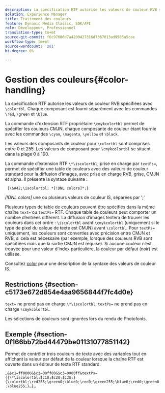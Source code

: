 ```yaml
---
description: La spécification RTF autorise les valeurs de couleur RVB spécifiées avec &bsol;colortbl. Chaque composant est fourni séparément avec les commandes &bsol;red, &bsol;green et &bsol;blue.
solution: Experience Manager
title: Traitement des couleurs
feature: Dynamic Media Classic, SDK/API
role: Développeur, Professionnel
translation-type: tm+mt
source-git-commit: f6c97606d7a4209427316d7367013ad9585a5cae
workflow-type: tm+mt
source-wordcount: '281'
ht-degree: 0%

---
```



# Gestion des couleurs{#color-handling}

La spécification RTF autorise les valeurs de couleur RVB spécifiées avec `\colortbl`. Chaque composant est fourni séparément avec les commandes `\red`, `\green` et `\blue`.

La commande d&#39;extension RTF propriétaire `\cmykcolortbl` permet de spécifier les couleurs CMJN, chaque composante de couleur étant fournie avec les commandes `\cyan`, `\magenta`, `\yellow` et `\black`.

Les valeurs des composants de couleur pour `\colortbl` sont comprises entre 0 et 255. Les valeurs de composant pour `\cmykcolortbl` se situent dans la plage 0 à 100.

La commande d’extension RTF `\*\iscolortbl`, prise en charge par `textPs=`, permet de spécifier une table de couleurs avec des valeurs de couleur standard pour la diffusion d’images, avec prise en charge RVB, grise, CMJN et alpha. Il présente la syntaxe suivante :

` {\&#42;\iscolortbl; *[!DNL colors]*;}`

*[!DNL colors]* une ou plusieurs valeurs de couleur IS, séparées par &#39;;&#39;

Plusieurs types de table de couleurs peuvent être spécifiés dans la même chaîne `text=` ou `textPs=` RTF. Chaque table de couleurs peut comporter un nombre d’entrées différent. La diffusion d’images tentera de trouver les couleurs dans cet ordre : `\iscolortbl` avant `\cmykcolortbl` (uniquement si le type de pixel du calque de texte est CMJN) avant `\colortbl`. Pour `textPs=` uniquement, les couleurs sont converties avec précision entre CMJN et RVB, si cela est nécessaire (par exemple, lorsque des couleurs RVB sont spécifiées mais que la sortie CMJN est requise). Si aucune couleur n’est trouvée pour une valeur d’index particulière, la couleur par défaut (noir) est utilisée.

Consultez [color](/help/aem-is-ir-api/is-api/http-ref/image-serving-api-ref/c-http-protocol-reference/c-data-types/r-is-http-color.md) pour une description de la syntaxe des valeurs de couleur IS.

## Restrictions {#section-c5173e672d854e4aa9656844f7fc4d0e}

`text=` ne prend pas en charge  `\*\iscolortbl`. `textPs=` ne prend pas en charge  `\cmykcolortbl`.

Les sélections de couleurs sont ignorées lors du rendu de Photofonts.

## Exemple {#section-0f166bb72bd44479be01131077851142}

Permet de contrôler trois couleurs de texte avec des variables tout en affichant la valeur par défaut de la couleur lorsque la chaîne RTF est ouverte dans un éditeur de texte RTF standard.

`…&$c1=ff0000&$c2=00ff00&$c3=0000ff&textPs={{\*\iscolortbl;$c1$;$c2$;$c3$;}{\colortbl;\red255;\green0;\blue0;\red0;\green255;\blue0;\red0;\green0;\blue255;}…}…`
